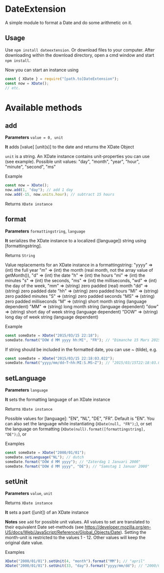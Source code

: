 # DateExtension
A simple module to format a Date and do some arithmetic on it.

## Usage
Use `npm install dateextension`.
Or download files to your computer. After downloading 
within the download directory, open a cmd window and start `npm install`.

Now you can start an instance using

```javascript
const { XDate } = require("[path.to]DateExtension");
const now = XDate();
// etc.
```
# Available methods
## add

**Parameters** `value = 0, unit`

**It** adds [value] [unit(s)] to the date and returns the XDate Object

`unit` is a string. An XDate instance contains unit-properties you can use (see example).
Possible unit values: "day", "month", "year", "hour", "minute", "second", "ms"

Example

```javascript
const now = XDate();
now.add(1, "day"); // add 1 day
now.add(-15, now.units.hour); // subtract 15 hours
```
Returns `XDate instance`

## format

**Parameters** `formattingstring`, `language`

**It** serializes the XDate instance to a localized ([language]) string using [formattingstring].

Returns `String`

Value replacements for an XDate instance in a formattingstring:
"yyyy" => (int) the full year
"m" => (int) the month (real month, not the array value of getMonth()),
"d" => (int) the date
"h" => (int) the hours
"mi" => (int) the minutes
"s" => (int) the seconds,
"ms" => (int) the milliseconds,
"wd" => (int) the day of the week,
"mm" => (string) zero padded (real) month
"dd" => (string) zero padded date
"hh" => (string) zero padded hours
"MI" => (string) zero padded minutes
"S" => (string) zero padded seconds
"MS" => (string) zero padded milliseconds
"M" => (string) short month string (language dependent)
"MM" => (string) long month string (language dependent)
"dow" => (string) short day of week string (language dependent)
"DOW" => (string) long day of week string (language dependent)

Example

```javascript
const someDate = XDate("2015/03/15 22:18");
someDate.format("DOW d MM yyyy hh:MI", "FR"); // "Dimanche 15 Mars 2015 22:18"
```

If string should be included in the formatted date, you can use ~ (tilde), e.g.

```javascript
const someDate = XDate("2015/03/15 22:18:03.022");
someDate.format("yyyy/mm/dd~T~hh:MI:S.MS~Z"); // "2015/03/15T22:18:03.022Z"
```

## setLanguage

**Parameters** `language`

**It** sets the formatting language of an XDate instance

Returns `XDate instance`

Possible values for [language]: "EN", "NL", "DE", "FR". Default is "EN".
You can also set the language while instantiating (`XDate(null, "FR");`), or
set the language on formatting (`XDate(null).format([formattingstring], "DE");`), or

Examples

```javascript
const someDate = XDate("2000/01/01");
someDate.setLanguage("NL"); // dutch
someDate.format("DOW d MM yyyy"); // "Zaterdag 1 Januari 2000"
someDate.format("DOW d MM yyyy", "DE"); // "Samstag 1 Januar 2000"
```
## setUnit
**Parameters** `value`, `unit`

Returns `XDate instance`

**It** sets a part ([unit]) of an XDate instance

**Notes** see `add` for possible unit values. All values to set are translated 
to their equivalent Date set-methods (see https://developer.mozilla.org/en-US/docs/Web/JavaScript/Reference/Global_Objects/Date).
Setting the month-unit is restricted to the values 1 - 12. Other values will keep the original date value.

Examples

```javascript
XDate("2000/01/01").setUnit(4, "month").format("MM"); // "april"
XDate("2000/01/01").setUnit(33, "day").format("yyyy/mm/dd"); // "2000/02/02"
```
